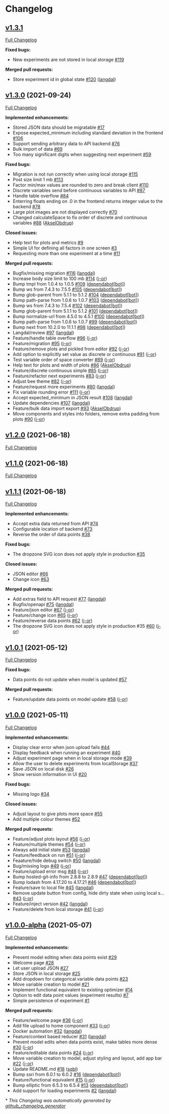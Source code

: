 # Changelog

## [v1.3.1](https://github.com/BoostV/process-optimizer-frontend/tree/HEAD)

[Full Changelog](https://github.com/BoostV/process-optimizer-frontend/compare/v1.3.0...HEAD)

**Fixed bugs:**

- New experiments are not stored in local storage [\#119](https://github.com/BoostV/process-optimizer-frontend/issues/119)

**Merged pull requests:**

- Store experiment id in global state [\#120](https://github.com/BoostV/process-optimizer-frontend/pull/120) ([langdal](https://github.com/langdal))

## [v1.3.0](https://github.com/BoostV/process-optimizer-frontend/tree/v1.3.0) (2021-09-24)

[Full Changelog](https://github.com/BoostV/process-optimizer-frontend/compare/v1.2.0...v1.3.0)

**Implemented enhancements:**

- Stored JSON data should be migratable [\#17](https://github.com/BoostV/process-optimizer-frontend/issues/17)
- Expose expected\_minimum including standard deviation in the frontend [\#106](https://github.com/BoostV/process-optimizer-frontend/issues/106)
- Support sending arbitrary data to API backend [\#76](https://github.com/BoostV/process-optimizer-frontend/issues/76)
- Bulk import of data [\#69](https://github.com/BoostV/process-optimizer-frontend/issues/69)
- Too many significant digits when suggesting next experiment [\#59](https://github.com/BoostV/process-optimizer-frontend/issues/59)

**Fixed bugs:**

- Migration is not run correctly when using local storage [\#115](https://github.com/BoostV/process-optimizer-frontend/issues/115)
- Post size limit 1 mb [\#113](https://github.com/BoostV/process-optimizer-frontend/issues/113)
- Factor min/max values are rounded to zero and break client [\#110](https://github.com/BoostV/process-optimizer-frontend/issues/110)
- Discrete variables send before continuous variables to API [\#87](https://github.com/BoostV/process-optimizer-frontend/issues/87)
- Handle table overflow [\#84](https://github.com/BoostV/process-optimizer-frontend/issues/84)
- Enterring floats ending on .0 in the frontend returns integer value to the backend [\#78](https://github.com/BoostV/process-optimizer-frontend/issues/78)
- Large plot images are not displayed correctly [\#70](https://github.com/BoostV/process-optimizer-frontend/issues/70)
- Changed calculateSpace to fix order of discrete and continuous variables [\#88](https://github.com/BoostV/process-optimizer-frontend/pull/88) ([AkselObdrup](https://github.com/AkselObdrup))

**Closed issues:**

- Help text for plots and metrics [\#9](https://github.com/BoostV/process-optimizer-frontend/issues/9)
- Simple UI for defining all factors in one screen [\#3](https://github.com/BoostV/process-optimizer-frontend/issues/3)
- Requesting more than one experiment at a time [\#11](https://github.com/BoostV/process-optimizer-frontend/issues/11)

**Merged pull requests:**

- Bugfix/missing migration [\#116](https://github.com/BoostV/process-optimizer-frontend/pull/116) ([langdal](https://github.com/langdal))
- Increase body size limit to 100 mb [\#114](https://github.com/BoostV/process-optimizer-frontend/pull/114) ([j-or](https://github.com/j-or))
- Bump tmpl from 1.0.4 to 1.0.5 [\#109](https://github.com/BoostV/process-optimizer-frontend/pull/109) ([dependabot[bot]](https://github.com/apps/dependabot))
- Bump ws from 7.4.3 to 7.5.5 [\#105](https://github.com/BoostV/process-optimizer-frontend/pull/105) ([dependabot[bot]](https://github.com/apps/dependabot))
- Bump glob-parent from 5.1.1 to 5.1.2 [\#104](https://github.com/BoostV/process-optimizer-frontend/pull/104) ([dependabot[bot]](https://github.com/apps/dependabot))
- Bump path-parse from 1.0.6 to 1.0.7 [\#103](https://github.com/BoostV/process-optimizer-frontend/pull/103) ([dependabot[bot]](https://github.com/apps/dependabot))
- Bump ws from 7.4.3 to 7.5.4 [\#102](https://github.com/BoostV/process-optimizer-frontend/pull/102) ([dependabot[bot]](https://github.com/apps/dependabot))
- Bump glob-parent from 5.1.1 to 5.1.2 [\#101](https://github.com/BoostV/process-optimizer-frontend/pull/101) ([dependabot[bot]](https://github.com/apps/dependabot))
- Bump normalize-url from 4.5.0 to 4.5.1 [\#100](https://github.com/BoostV/process-optimizer-frontend/pull/100) ([dependabot[bot]](https://github.com/apps/dependabot))
- Bump path-parse from 1.0.6 to 1.0.7 [\#99](https://github.com/BoostV/process-optimizer-frontend/pull/99) ([dependabot[bot]](https://github.com/apps/dependabot))
- Bump next from 10.2.0 to 11.1.1 [\#98](https://github.com/BoostV/process-optimizer-frontend/pull/98) ([dependabot[bot]](https://github.com/apps/dependabot))
- Langdal/review [\#97](https://github.com/BoostV/process-optimizer-frontend/pull/97) ([langdal](https://github.com/langdal))
- Feature/handle table overflow [\#96](https://github.com/BoostV/process-optimizer-frontend/pull/96) ([j-or](https://github.com/j-or))
- Feature/migration [\#95](https://github.com/BoostV/process-optimizer-frontend/pull/95) ([j-or](https://github.com/j-or))
- Feature/remove plots and pickled from editor [\#92](https://github.com/BoostV/process-optimizer-frontend/pull/92) ([j-or](https://github.com/j-or))
- Add option to explicitly set value as discrete or continuous [\#91](https://github.com/BoostV/process-optimizer-frontend/pull/91) ([j-or](https://github.com/j-or))
- Test variable order of space converter [\#89](https://github.com/BoostV/process-optimizer-frontend/pull/89) ([j-or](https://github.com/j-or))
- Help text for plots and width of plots [\#86](https://github.com/BoostV/process-optimizer-frontend/pull/86) ([AkselObdrup](https://github.com/AkselObdrup))
- Feature/discrete continuous simple [\#85](https://github.com/BoostV/process-optimizer-frontend/pull/85) ([j-or](https://github.com/j-or))
- Feature/refactor next experiments [\#83](https://github.com/BoostV/process-optimizer-frontend/pull/83) ([j-or](https://github.com/j-or))
- Adjust bee theme [\#82](https://github.com/BoostV/process-optimizer-frontend/pull/82) ([j-or](https://github.com/j-or))
- Feature/request more experiments [\#80](https://github.com/BoostV/process-optimizer-frontend/pull/80) ([langdal](https://github.com/langdal))
- Fix variable rounding error [\#111](https://github.com/BoostV/process-optimizer-frontend/pull/111) ([j-or](https://github.com/j-or))
- Accept expected\_minimum in JSON result [\#108](https://github.com/BoostV/process-optimizer-frontend/pull/108) ([langdal](https://github.com/langdal))
- Update dependencies [\#107](https://github.com/BoostV/process-optimizer-frontend/pull/107) ([langdal](https://github.com/langdal))
- Feature/bulk data import export [\#93](https://github.com/BoostV/process-optimizer-frontend/pull/93) ([AkselObdrup](https://github.com/AkselObdrup))
- Move components and styles into folders, remove extra padding from plots [\#90](https://github.com/BoostV/process-optimizer-frontend/pull/90) ([j-or](https://github.com/j-or))

## [v1.2.0](https://github.com/BoostV/process-optimizer-frontend/tree/v1.2.0) (2021-06-18)

[Full Changelog](https://github.com/BoostV/process-optimizer-frontend/compare/v1.1.0...v1.2.0)

## [v1.1.0](https://github.com/BoostV/process-optimizer-frontend/tree/v1.1.0) (2021-06-18)

[Full Changelog](https://github.com/BoostV/process-optimizer-frontend/compare/v1.1.1...v1.1.0)

## [v1.1.1](https://github.com/BoostV/process-optimizer-frontend/tree/v1.1.1) (2021-06-18)

[Full Changelog](https://github.com/BoostV/process-optimizer-frontend/compare/v1.0.1...v1.1.1)

**Implemented enhancements:**

- Accept extra data returned from API [\#74](https://github.com/BoostV/process-optimizer-frontend/issues/74)
-  Configurable location of backend [\#73](https://github.com/BoostV/process-optimizer-frontend/issues/73)
- Reverse the order of data points [\#38](https://github.com/BoostV/process-optimizer-frontend/issues/38)

**Fixed bugs:**

- The dropzone SVG icon does not apply style in production [\#35](https://github.com/BoostV/process-optimizer-frontend/issues/35)

**Closed issues:**

- JSON editor [\#66](https://github.com/BoostV/process-optimizer-frontend/issues/66)
- Change icon [\#63](https://github.com/BoostV/process-optimizer-frontend/issues/63)

**Merged pull requests:**

- Add extras field to API request [\#77](https://github.com/BoostV/process-optimizer-frontend/pull/77) ([langdal](https://github.com/langdal))
- Bugfix/openapi [\#75](https://github.com/BoostV/process-optimizer-frontend/pull/75) ([langdal](https://github.com/langdal))
- Feature/json editor [\#67](https://github.com/BoostV/process-optimizer-frontend/pull/67) ([j-or](https://github.com/j-or))
- Feature/change icon [\#65](https://github.com/BoostV/process-optimizer-frontend/pull/65) ([j-or](https://github.com/j-or))
- Feature/reverse data points [\#62](https://github.com/BoostV/process-optimizer-frontend/pull/62) ([j-or](https://github.com/j-or))
- The dropzone SVG icon does not apply style in production \#35 [\#60](https://github.com/BoostV/process-optimizer-frontend/pull/60) ([j-or](https://github.com/j-or))

## [v1.0.1](https://github.com/BoostV/process-optimizer-frontend/tree/v1.0.1) (2021-05-12)

[Full Changelog](https://github.com/BoostV/process-optimizer-frontend/compare/v1.0.0...v1.0.1)

**Fixed bugs:**

- Data points do not update when model is updated [\#57](https://github.com/BoostV/process-optimizer-frontend/issues/57)

**Merged pull requests:**

- Feature/update data points on model update [\#58](https://github.com/BoostV/process-optimizer-frontend/pull/58) ([j-or](https://github.com/j-or))

## [v1.0.0](https://github.com/BoostV/process-optimizer-frontend/tree/v1.0.0) (2021-05-11)

[Full Changelog](https://github.com/BoostV/process-optimizer-frontend/compare/v1.0.0-alpha...v1.0.0)

**Implemented enhancements:**

- Display clear error when json upload fails [\#44](https://github.com/BoostV/process-optimizer-frontend/issues/44)
- Display feedback when running an experiment [\#40](https://github.com/BoostV/process-optimizer-frontend/issues/40)
- Adjust experiment page when in local storage mode [\#39](https://github.com/BoostV/process-optimizer-frontend/issues/39)
- Allow the user to delete experiments from localStorage [\#37](https://github.com/BoostV/process-optimizer-frontend/issues/37)
- Save JSON on local disk [\#26](https://github.com/BoostV/process-optimizer-frontend/issues/26)
- Show version information in UI [\#20](https://github.com/BoostV/process-optimizer-frontend/issues/20)

**Fixed bugs:**

- Missing logo [\#34](https://github.com/BoostV/process-optimizer-frontend/issues/34)

**Closed issues:**

- Adjust layout to give plots more space [\#55](https://github.com/BoostV/process-optimizer-frontend/issues/55)
- Add multiple colour themes [\#52](https://github.com/BoostV/process-optimizer-frontend/issues/52)

**Merged pull requests:**

- Feature/adjust plots layout [\#56](https://github.com/BoostV/process-optimizer-frontend/pull/56) ([j-or](https://github.com/j-or))
- Feature/multiple themes [\#54](https://github.com/BoostV/process-optimizer-frontend/pull/54) ([j-or](https://github.com/j-or))
- Always add initial state [\#53](https://github.com/BoostV/process-optimizer-frontend/pull/53) ([langdal](https://github.com/langdal))
- Feature/feedback on run [\#51](https://github.com/BoostV/process-optimizer-frontend/pull/51) ([j-or](https://github.com/j-or))
- Feaature/hide debug switch [\#50](https://github.com/BoostV/process-optimizer-frontend/pull/50) ([langdal](https://github.com/langdal))
- Bug/missing logo [\#49](https://github.com/BoostV/process-optimizer-frontend/pull/49) ([j-or](https://github.com/j-or))
- Feature/upload error msg [\#48](https://github.com/BoostV/process-optimizer-frontend/pull/48) ([j-or](https://github.com/j-or))
- Bump hosted-git-info from 2.8.8 to 2.8.9 [\#47](https://github.com/BoostV/process-optimizer-frontend/pull/47) ([dependabot[bot]](https://github.com/apps/dependabot))
- Bump lodash from 4.17.20 to 4.17.21 [\#46](https://github.com/BoostV/process-optimizer-frontend/pull/46) ([dependabot[bot]](https://github.com/apps/dependabot))
- Feature/save to local file [\#45](https://github.com/BoostV/process-optimizer-frontend/pull/45) ([langdal](https://github.com/langdal))
- Remove update button from config, hide dirty state when using local s… [\#43](https://github.com/BoostV/process-optimizer-frontend/pull/43) ([j-or](https://github.com/j-or))
- Feature/inject version [\#42](https://github.com/BoostV/process-optimizer-frontend/pull/42) ([langdal](https://github.com/langdal))
- Feature/delete from local storage [\#41](https://github.com/BoostV/process-optimizer-frontend/pull/41) ([j-or](https://github.com/j-or))

## [v1.0.0-alpha](https://github.com/BoostV/process-optimizer-frontend/tree/v1.0.0-alpha) (2021-05-07)

[Full Changelog](https://github.com/BoostV/process-optimizer-frontend/compare/d7819b884d02c9015fd97f775506178a5b571053...v1.0.0-alpha)

**Implemented enhancements:**

- Prevent model editing when data points exist [\#29](https://github.com/BoostV/process-optimizer-frontend/issues/29)
- Welcome page [\#28](https://github.com/BoostV/process-optimizer-frontend/issues/28)
- Let user upload JSON [\#27](https://github.com/BoostV/process-optimizer-frontend/issues/27)
- Store JSON in local storage [\#25](https://github.com/BoostV/process-optimizer-frontend/issues/25)
- Add dropdown for categorical variable data points [\#23](https://github.com/BoostV/process-optimizer-frontend/issues/23)
- Move variable creation to model [\#21](https://github.com/BoostV/process-optimizer-frontend/issues/21)
- Implement functional equivalent to existing optimizer [\#14](https://github.com/BoostV/process-optimizer-frontend/issues/14)
- Option to edit data point values \(experiment results\) [\#7](https://github.com/BoostV/process-optimizer-frontend/issues/7)
- Simple persistence of experiment [\#1](https://github.com/BoostV/process-optimizer-frontend/issues/1)

**Merged pull requests:**

- Feature/welcome page [\#36](https://github.com/BoostV/process-optimizer-frontend/pull/36) ([j-or](https://github.com/j-or))
- Add file upload to home component [\#33](https://github.com/BoostV/process-optimizer-frontend/pull/33) ([j-or](https://github.com/j-or))
- Docker automation [\#32](https://github.com/BoostV/process-optimizer-frontend/pull/32) ([langdal](https://github.com/langdal))
- Feature/context based reducer [\#31](https://github.com/BoostV/process-optimizer-frontend/pull/31) ([langdal](https://github.com/langdal))
- Prevent model edits when data points exist, make tables more dense [\#30](https://github.com/BoostV/process-optimizer-frontend/pull/30) ([j-or](https://github.com/j-or))
- Feature/editable data points [\#24](https://github.com/BoostV/process-optimizer-frontend/pull/24) ([j-or](https://github.com/j-or))
- Move variable creation to model, adjust styling and layout, add app bar [\#22](https://github.com/BoostV/process-optimizer-frontend/pull/22) ([j-or](https://github.com/j-or))
- Update README.md [\#18](https://github.com/BoostV/process-optimizer-frontend/pull/18) ([sqbl](https://github.com/sqbl))
- Bump ssri from 6.0.1 to 6.0.2 [\#16](https://github.com/BoostV/process-optimizer-frontend/pull/16) ([dependabot[bot]](https://github.com/apps/dependabot))
- Feature/functional equivalent [\#15](https://github.com/BoostV/process-optimizer-frontend/pull/15) ([j-or](https://github.com/j-or))
- Bump elliptic from 6.5.3 to 6.5.4 [\#13](https://github.com/BoostV/process-optimizer-frontend/pull/13) ([dependabot[bot]](https://github.com/apps/dependabot))
- Add support for loading experiments [\#2](https://github.com/BoostV/process-optimizer-frontend/pull/2) ([langdal](https://github.com/langdal))



\* *This Changelog was automatically generated by [github_changelog_generator](https://github.com/github-changelog-generator/github-changelog-generator)*
